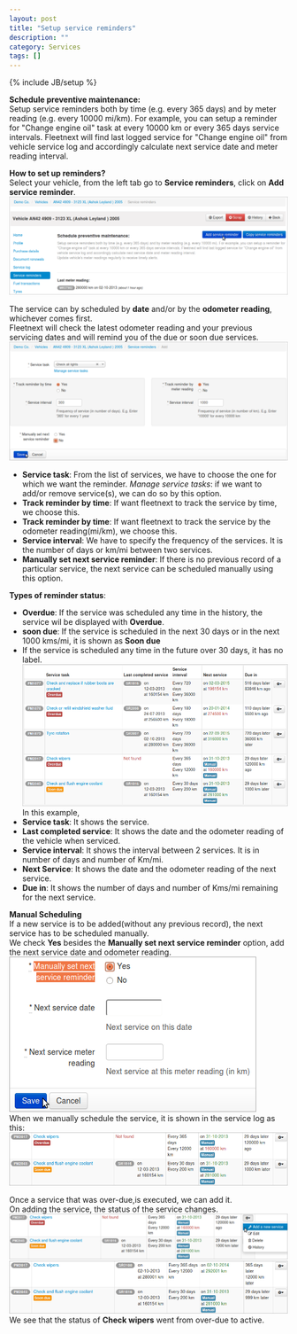 ```yaml
---
layout: post
title: "Setup service reminders"
description: ""
category: Services
tags: []
---
```

{% include JB/setup %}

**Schedule preventive maintenance:**  
Setup service reminders both by time (e.g. every 365 days) and by meter reading (e.g. every 10000 mi/km). For example, you can setup a reminder for "Change engine oil" task at every 10000 km or every 365 days service intervals. Fleetnext will find last logged service for "Change engine oil" from vehicle service log and accordingly calculate next service date and meter reading interval.   

**How to set up reminders?**  
Select your vehicle, from the left tab go to **Service reminders**, click on **Add service reminder**.  
![Add service reminder](/assets/images/tb/servrem_01.png)  

The service can by scheduled by **date** and/or by the **odometer reading**, whichever comes first.  
Fleetnext will check the latest odometer reading and your previous servicing dates and will remind you of the due or soon due services.  
![Fill in the details](/assets/images/tb/servrem_02.png)  
* **Service task**: From the list of services, we have to choose the one for which we want the reminder. *Manage service tasks*: if we want to add/or remove service(s), we can do so by this option.
* **Track reminder by time**: If want fleetnext to track the service by time, we choose this.
* **Track reminder by time**:  If want fleetnext to track the service by the odometer reading(mi/km), we choose this.
* **Service interval**: We have to specify the frequency of the services. It is the number of days or km/mi between two services.
* **Manually set next service reminder**: If there is no previous record of a particular service, the next service can be scheduled manually using this option.

**Types of reminder status**:
* **Overdue**: If the service was scheduled any time in the history, the service wil be displayed with **Overdue**.
* **soon due**: If the service is scheduled in the next 30 days or in the next 1000 kms/mi, it is shown as **Soon due**
* If the service is scheduled any time in the future over 30 days, it has no label.  
![service reminder status](/assets/images/tb/servrem_03.png)  
In this example,
* **Service task**: It shows the service.
* **Last completed service**: It shows the date and the odometer reading of the vehicle when serviced.
* **Service interval**: It shows the interval between 2 services. It is in number of days and number of Km/mi.
* **Next Service**: It shows the date and the odometer reading of the next service.
* **Due in**: It shows the number of days and number of Kms/mi remaining for the next service.

**Manual Scheduling**  
If a new service is to be added(without any previous record), the next service has to be scheduled manually.  
We check **Yes** besides the **Manually set next service reminder** option, add the next service date and odometer reading.  
![manual schedule](/assets/images/tb/servrem_04.png)  
When we manually schedule the service, it is shown in the service log as this:  
![examples](/assets/images/tb/servrem_05.png)  

Once a service that was over-due,is executed, we can add it.  
On adding the service, the status of the service changes.  
![Before adding the service](/assets/images/tb/servrem_06.png)  
![After adding the service](/assets/images/tb/servrem_07.png)  
We see that the status of **Check wipers** went from over-due to active.

